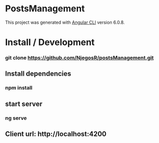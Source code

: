 # PostsManagement

This project was generated with [Angular CLI](https://github.com/angular/angular-cli) version 6.0.8.

# Install / Development

### git clone https://github.com/NjegosR/postsManagement.git

## Install dependencies
### npm install

## start server
### ng serve

## Client url: http://localhost:4200

